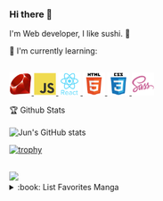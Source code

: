### Hi there 👋

I'm Web developer, I like sushi. :sushi:

<!--マイプログラミング言語-->
:page_with_curl: I'm currently learning:
<br><br>
<p align="left">
 <!--Rubyアイコン-->
 <a href="https://www.ruby-lang.org/en/" target="_blank" rel="noreferrer">
  <img src="https://raw.githubusercontent.com/devicons/devicon/master/icons/ruby/ruby-original.svg" alt="ruby" width="40" height="40"/>
 </a>

 <!--JSアイコン-->
 <a href="https://developer.mozilla.org/en-US/docs/Web/JavaScript" target="_blank" rel="noreferrer">
  <img src="https://raw.githubusercontent.com/devicons/devicon/master/icons/javascript/javascript-original.svg" alt="javascript" width="40" height="40"/>
 </a>
 <!--Reactアイコン-->
 <a href="https://reactjs.org/" target="_blank" rel="noreferrer">
  <img src="https://raw.githubusercontent.com/devicons/devicon/master/icons/react/react-original-wordmark.svg" alt="react" width="40" height="40"/>
 </a>
 <!--HTMLアイコン-->
 <a href="https://www.w3.org/html/" target="_blank" rel="noreferrer">
  <img src="https://raw.githubusercontent.com/devicons/devicon/master/icons/html5/html5-original-wordmark.svg" alt="html5" width="40" height="40"/>
 </a>
 <!--CSSアイコン-->
 <a href="https://www.w3schools.com/css/" target="_blank" rel="noreferrer">
  <img src="https://raw.githubusercontent.com/devicons/devicon/master/icons/css3/css3-original-wordmark.svg" alt="css3" width="40" height="40"/>
 </a>
 <!--Sassアイコン-->
 <a href="https://sass-lang.com" target="_blank" rel="noreferrer">
  <img src="https://raw.githubusercontent.com/devicons/devicon/master/icons/sass/sass-original.svg" alt="sass" width="40" height="40"/>
 </a>
</p>

<!--Github Stats-->
:trophy: Github Stats
<br><br>
![Jun's GitHub stats](https://bad-apple-github-readme.vercel.app/api?show_bg=1&username=RairuDev)

<!--Github trophy-->
[![trophy](https://github-profile-trophy.vercel.app/?username=RairuDev)](https://github.com/RairuDev/github-profile-trophy)

<br>
<!--アニメ画像-->
<img src="https://github.com/junichmiyahara/junichmiyahara/blob/master/%E4%BA%94%E6%9D%A1%E6%82%9F%E7%94%BB%E5%83%8F.jpg" width="500">

<details>
<summary>:book: List Favorites Manga</summary>

* [今際の国のアリス](https://booklive.jp/product/index/title_id/189751/vol_no/001)
* [トモダチゲーム](https://booklive.jp/product/index/title_id/255832/vol_no/001)
* [今際の路のアリス](https://booklive.jp/product/index/title_id/353997/vol_no/001)
* [約束のネバーランド](https://booklive.jp/product/index/title_id/416028/vol_no/001)
* [トリコ](https://booklive.jp/product/index/title_id/184975/vol_no/001)
* [東京リベンジャーズ](https://booklive.jp/product/index/title_id/60006369/vol_no/001)
* [神様の言うとおり](https://booklive.jp/product/index/title_id/151730/vol_no/001)
* [暗殺教室](https://booklive.jp/product/index/title_id/197745/vol_no/001)
* [リアルアカウント](https://booklive.jp/product/index/title_id/260889/vol_no/001)
* [ドクムシ](https://booklive.jp/product/index/title_id/265841/vol_no/001)
* [メジャー](https://booklive.jp/product/index/title_id/182982/vol_no/001)
* [アイシールド21](https://booklive.jp/product/index/title_id/251034/vol_no/001)
* [王様ゲーム](https://booklive.jp/product/index/title_id/138652/vol_no/001)
</details>
